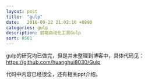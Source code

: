```yaml
---
layout: post
title:  "gulp"
date:   2016-09-22 21:02:10 +0800
categories: gulp
description: 前端自动化工具Gulp
sort: 0501
---
```


gulp的研究均已做完，但是并未整理到博客中，具体代码见：https://github.com/huanghui8030/Gulp

代码中内容已经很全，还有相关ppt介绍。



